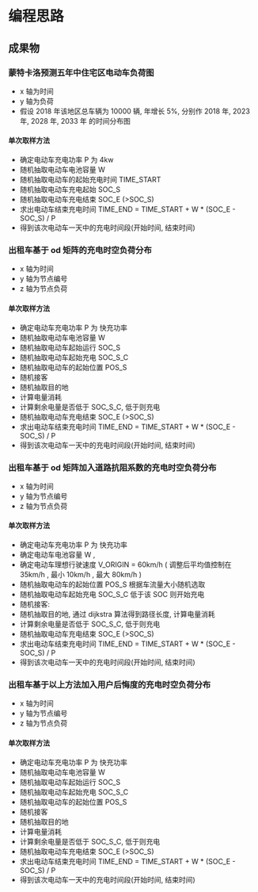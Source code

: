 # 编程思路

## 成果物

### 蒙特卡洛预测五年中住宅区电动车负荷图

- x 轴为时间
- y 轴为负荷
- 假设 2018 年该地区总车辆为 10000 辆, 年增长 5%, 分别作 2018 年, 2023 年, 2028 年, 2033 年 的时间分布图

#### 单次取样方法

- 确定电动车充电功率 P 为 4kw
- 随机抽取电动车电池容量 W
- 随机抽取电动车的起始充电时间 TIME_START
- 随机抽取电动车充电起始 SOC_S
- 随机抽取电动车充电结束 SOC_E (>SOC_S)
- 求出电动车结束充电时间 TIME_END = TIME_START + W \* (SOC_E - SOC_S) / P
- 得到该次电动车一天中的充电时间段(开始时间, 结束时间)

### 出租车基于 od 矩阵的充电时空负荷分布

- x 轴为时间
- y 轴为节点编号
- z 轴为节点负荷

#### 单次取样方法

- 确定电动车充电功率 P 为 快充功率
- 随机抽取电动车电池容量 W
- 随机抽取电动车起始运行 SOC_S
- 随机抽取电动车起始充电 SOC_S_C
- 随机抽取电动车的起始位置 POS_S
- 随机接客
- 随机抽取目的地
- 计算电量消耗
- 计算剩余电量是否低于 SOC_S_C, 低于则充电
- 随机抽取电动车充电结束 SOC_E (>SOC_S)
- 求出电动车结束充电时间 TIME_END = TIME_START + W \* (SOC_E - SOC_S) / P
- 得到该次电动车一天中的充电时间段(开始时间, 结束时间)

### 出租车基于 od 矩阵加入道路抗阻系数的充电时空负荷分布

- x 轴为时间
- y 轴为节点编号
- z 轴为节点负荷

#### 单次取样方法

- 确定电动车充电功率 P 为 快充功率
- 确定电动车电池容量 W ,
- 确定电动车理想行驶速度 V_ORIGIN = 60km/h ( 调整后平均值控制在 35km/h , 最小 10km/h , 最大 80km/h )
- 随机抽取电动车的起始位置 POS_S 根据车流量大小随机选取
- 随机抽取电动车起始充电 SOC_S_C 低于该 SOC 则开始充电
- 随机接客:
- 随机抽取目的地, 通过 dijkstra 算法得到路径长度, 计算电量消耗
- 计算剩余电量是否低于 SOC_S_C, 低于则充电
- 随机抽取电动车充电结束 SOC_E (>SOC_S)
- 求出电动车结束充电时间 TIME_END = TIME_START + W \* (SOC_E - SOC_S) / P
- 得到该次电动车一天中的充电时间段(开始时间, 结束时间)

### 出租车基于以上方法加入用户后悔度的充电时空负荷分布

- x 轴为时间
- y 轴为节点编号
- z 轴为节点负荷

#### 单次取样方法

- 确定电动车充电功率 P 为 快充功率
- 随机抽取电动车电池容量 W
- 随机抽取电动车起始运行 SOC_S
- 随机抽取电动车起始充电 SOC_S_C
- 随机抽取电动车的起始位置 POS_S
- 随机接客
- 随机抽取目的地
- 计算电量消耗
- 计算剩余电量是否低于 SOC_S_C, 低于则充电
- 随机抽取电动车充电结束 SOC_E (>SOC_S)
- 求出电动车结束充电时间 TIME_END = TIME_START + W \* (SOC_E - SOC_S) / P
- 得到该次电动车一天中的充电时间段(开始时间, 结束时间)
